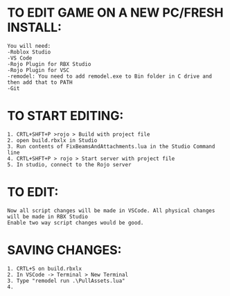# TO EDIT GAME ON A NEW PC/FRESH INSTALL:
    
    You will need:
    -Roblox Studio
    -VS Code
    -Rojo Plugin for RBX Studio
    -Rojo Plugin for VSC
    -remodel: You need to add remodel.exe to Bin folder in C drive and then add that to PATH
    -Git

# TO START EDITING:
    1. CRTL+SHFT+P >rojo > Build with project file
    2. open build.rbxlx in Studio
    3. Run contents of FixBeamsAndAttachments.lua in the Studio Command line
    4. CRTL+SHFT+P > rojo > Start server with project file 
    5. In studio, connect to the Rojo server

# TO EDIT:

    Now all script changes will be made in VSCode. All physical changes will be made in RBX Studio
    Enable two way script changes would be good.

# SAVING CHANGES:

    1. CRTL+S on build.rbxlx
    2. In VSCode -> Terminal > New Terminal
    3. Type "remodel run .\PullAssets.lua" 
    4. 
